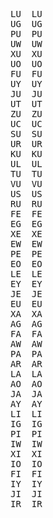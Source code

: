 <pre>
LU	LU
UG	UG
PU	PU
UW	UW
XU	XU
UO	UO
FU	FU
UY	UY
JU	JU
UT	UT
ZU	ZU
UC	UC
SU	SU
UR	UR
KU	KU
UL	UL
TU	TU
VU	VU
US	US
RU	RU
FE	FE
EG	EG
XE	XE
EW	EW
PE	PE
EO	EO
LE	LE
EY	EY
JE	JE
EU	EU
XA	XA
AG	AG
FA	FA
AW	AW
PA	PA
AR	AR
LA	LA
AO	AO
JA	JA
AY	AY
LI	LI
IG	IG
PI	PI
IW	IW
XI	XI
IO	IO
FI	FI
IY	IY
JI	JI
IR	IR
</pre>
